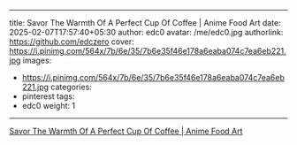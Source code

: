 
---
title: Savor The Warmth Of A Perfect Cup Of Coffee  | Anime Food Art
date: 2025-02-07T17:57:40+05:30
author: edc0
avatar: /me/edc0.jpg
authorlink: https://github.com/edczero
cover: https://i.pinimg.com/564x/7b/6e/35/7b6e35f46e178a6eaba074c7ea6eb221.jpg
images:
   - https://i.pinimg.com/564x/7b/6e/35/7b6e35f46e178a6eaba074c7ea6eb221.jpg
categories:
  - pinterest
tags:
  - edc0
weight: 1
---

<!--more-->

[Savor The Warmth Of A Perfect Cup Of Coffee  | Anime Food Art](https://in.pinterest.com/pin/91901648640132773/)

	